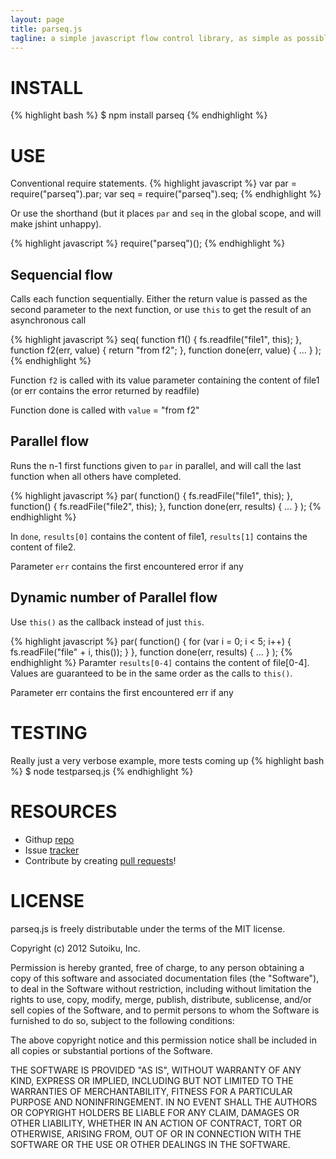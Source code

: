```yaml
---
layout: page
title: parseq.js
tagline: a simple javascript flow control library, as simple as possible, but no simpler.
---
```

# INSTALL
{% highlight bash %}
$ npm install parseq
{% endhighlight %}

# USE

Conventional require statements.
{% highlight javascript %}
var par = require("parseq").par;
var seq = require("parseq").seq;
{% endhighlight %}

Or use the shorthand (but it places `par` and `seq` in the global scope, and will make jshint unhappy).

{% highlight javascript %}
require("parseq")();
{% endhighlight %}

## Sequencial flow
Calls each function sequentially.  Either the return value is passed as the second parameter to the next function, or
use `this` to get the result of an asynchronous call

{% highlight javascript %}
seq(
  function f1() {
    fs.readfile("file1", this);
  }, function f2(err, value) {
    return "from f2";
  }, function done(err, value) {
    ...
  }
);
{% endhighlight %}

Function `f2` is called with its value parameter containing the content of file1 (or err contains the error returned by readfile)

Function done is called with `value` = "from f2"

## Parallel flow

Runs the n-1 first functions given to `par` in parallel, and will call the last function when all others have completed.

{% highlight javascript %}
par(
  function() {
    fs.readFile("file1", this);
  },
  function() {
    fs.readFile("file2", this);
  },
  function done(err, results) {
    ...
  }
);
{% endhighlight %}

In `done`, `results[0]` contains the content of file1, `results[1]` contains the content of file2.

Parameter `err` contains the first encountered error if any

## Dynamic number of Parallel flow

Use `this()` as the callback instead of just `this`.

{% highlight javascript %}
par(
  function() {
    for (var i = 0; i < 5; i++) {
      fs.readFile("file" + i, this());
    }
  },
  function done(err, results) {
    ...
  }
);
{% endhighlight %}
Paramter `results[0-4]` contains the content of file[0-4].  Values are guaranteed to be in the same order as the calls to `this()`.

Parameter err contains the first encountered err if any


# TESTING
Really just a very verbose example, more tests coming up
{% highlight bash %}
$ node testparseq.js
{% endhighlight %}

# RESOURCES
* Githup [repo](https://github.com/sutoiku/parseq)
* Issue [tracker](https://github.com/sutoiku/parseq/issues)
* Contribute by creating [pull requests](https://github.com/sutoiku/parseq/pulls)!

# LICENSE
parseq.js is freely distributable under the terms of the MIT license.

Copyright (c) 2012 Sutoiku, Inc.

Permission is hereby granted, free of charge, to any person obtaining a copy of this software and associated
documentation files (the "Software"), to deal in the Software without restriction, including without limitation the
rights to use, copy, modify, merge, publish, distribute, sublicense, and/or sell copies of the Software, and to permit
persons to whom the Software is furnished to do so, subject to the following conditions:

The above copyright notice and this permission notice shall be included in all copies or substantial portions of the
Software.

THE SOFTWARE IS PROVIDED "AS IS", WITHOUT WARRANTY OF ANY KIND, EXPRESS OR IMPLIED, INCLUDING BUT NOT LIMITED TO THE
WARRANTIES OF MERCHANTABILITY, FITNESS FOR A PARTICULAR PURPOSE AND NONINFRINGEMENT. IN NO EVENT SHALL THE AUTHORS OR
COPYRIGHT HOLDERS BE LIABLE FOR ANY CLAIM, DAMAGES OR OTHER LIABILITY, WHETHER IN AN ACTION OF CONTRACT, TORT OR
OTHERWISE, ARISING FROM, OUT OF OR IN CONNECTION WITH THE SOFTWARE OR THE USE OR OTHER DEALINGS IN THE SOFTWARE.